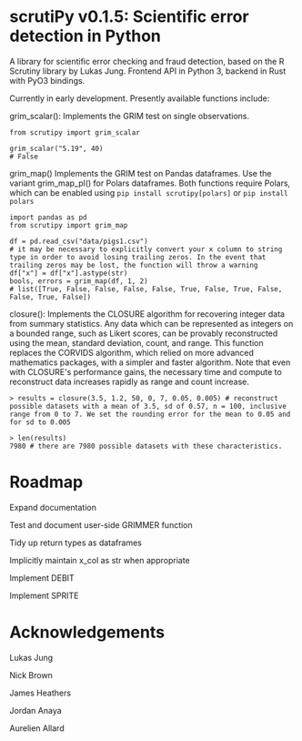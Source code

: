 # scrutiPy v0.1.5: Scientific error detection in Python

A library for scientific error checking and fraud detection, based on the R Scrutiny library by Lukas Jung. Frontend API in Python 3, backend in Rust with PyO3 bindings. 

Currently in early development. Presently available functions include:

grim_scalar(): Implements the GRIM test on single observations. 

```
from scrutipy import grim_scalar

grim_scalar("5.19", 40)
# False
```

grim_map() Implements the GRIM test on Pandas dataframes. Use the variant grim_map_pl() for Polars dataframes. Both functions require Polars, which can be enabled using `pip install scrutipy[polars]` or `pip install polars`

```
import pandas as pd
from scrutipy import grim_map 

df = pd.read_csv("data/pigs1.csv")
# it may be necessary to explicitly convert your x column to string type in order to avoid losing trailing zeros. In the event that trailing zeros may be lost, the function will throw a warning 
df["x"] = df["x"].astype(str) 
bools, errors = grim_map(df, 1, 2)
# list([True, False, False, False, False, True, False, True, False, False, True, False])
```

closure(): Implements the CLOSURE algorithm for recovering integer data from summary statistics. Any data which can be represented as integers on a bounded range, such as Likert scores, can be provably reconstructed using the mean, standard deviation, count, and range. 
This function replaces the CORVIDS algorithm, which relied on more advanced mathematics packages, with a simpler and faster algorithm. 
Note that even with CLOSURE's performance gains, the necessary time and compute to reconstruct data increases rapidly as range and count increase. 
```
> results = closure(3.5, 1.2, 50, 0, 7, 0.05, 0.005) # reconstruct possible datasets with a mean of 3.5, sd of 0.57, n = 100, inclusive range from 0 to 7. We set the rounding error for the mean to 0.05 and for sd to 0.005

> len(results)
7980 # there are 7980 possible datasets with these characteristics.
```

# Roadmap

Expand documentation

Test and document user-side GRIMMER function 

Tidy up return types as dataframes

Implicitly maintain x_col as str when appropriate

Implement DEBIT

Implement SPRITE


# Acknowledgements

Lukas Jung

Nick Brown

James Heathers

Jordan Anaya

Aurelien Allard
